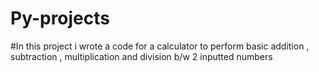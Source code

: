 # Py-projects
#In this project i wrote a code for a calculator to perform basic addition , subtraction , multiplication and division b/w 2 inputted numbers

